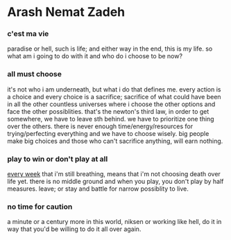 # Arash Nemat Zadeh
### c'est ma vie
paradise or hell, such is life; and either way in the end, this is my life. so what am i going to do with it and who do i choose to be now?
### all must choose
it's not who i am underneath, but what i do that defines me. every action is a choice and every choice is a sacrifice; sacrifice of what could have been in all the other countless universes where i choose the other options and face the other possiblities. that's the newton's third law, in order to get somewhere, we have to leave sth behind. we have to prioritize one thing over the others. there is never enough time/energy/resources for trying/perfecting everything and we have to choose wisely. big people make big choices and those who can't sacrifice anything, will earn nothing.
### play to win or don't play at all
[every week](/weeks) that i'm still breathing, means that i'm not choosing death over life yet. there is no middle ground and when you play, you don't play by half measures. leave; or stay and battle for narrow possiblity to live.
### no time for caution
a minute or a century more in this world, niksen or working like hell, do it in way that you'd be willing to do it all over again.